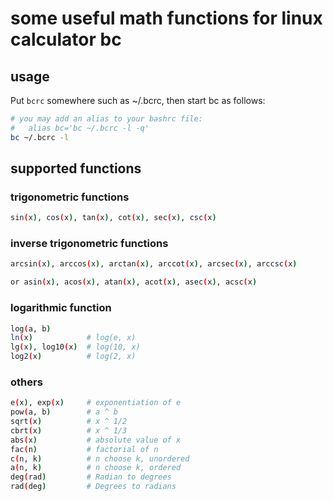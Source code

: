 # some useful math functions for linux calculator bc

## usage

Put `bcrc` somewhere such as ~/.bcrc, then start bc as follows:
```sh
# you may add an alias to your bashrc file:
#   alias bc='bc ~/.bcrc -l -q'
bc ~/.bcrc -l
```

## supported functions

### trigonometric functions
```sh
sin(x), cos(x), tan(x), cot(x), sec(x), csc(x)
```

### inverse trigonometric functions
```sh
arcsin(x), arccos(x), arctan(x), arccot(x), arcsec(x), arccsc(x)

or asin(x), acos(x), atan(x), acot(x), asec(x), acsc(x)
```

### logarithmic function
```sh
log(a, b)
ln(x)            # log(e, x)
lg(x), log10(x)  # log(10, x)
log2(x)          # log(2, x)
```

### others
```sh
e(x), exp(x)     # exponentiation of e
pow(a, b)        # a ^ b
sqrt(x)          # x ^ 1/2
cbrt(x)          # x ^ 1/3
abs(x)           # absolute value of x
fac(n)           # factorial of n
c(n, k)          # n choose k, unordered
a(n, k)          # n choose k, ordered
deg(rad)         # Radian to degrees
rad(deg)         # Degrees to radians
```
